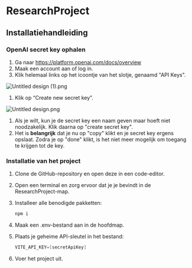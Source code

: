 # ResearchProject

## Installatiehandleiding

### OpenAI secret key ophalen

1. Ga naar https://platform.openai.com/docs/overview
2. Maak een account aan of log in.
3. Klik helemaal links op het icoontje van het slotje, genaamd "API Keys".

![Untitled design (1).png](https://prod-files-secure.s3.us-west-2.amazonaws.com/d0cef788-dc04-4ea3-b089-70c083a43b3c/bb9d08f2-a13f-40c1-8b65-9bcb3abeb80e/Untitled_design_(1).png)

1. Klik op “Create new secret key”.

![Untitled design.png](https://prod-files-secure.s3.us-west-2.amazonaws.com/d0cef788-dc04-4ea3-b089-70c083a43b3c/bb7a399a-cb09-45c7-8ade-5e44b12eca0c/Untitled_design.png)

1. Als je wilt, kun je de secret key een naam geven maar hoeft niet noodzakelijk. Klik daarna op "create secret key".
2. Het is **belangrijk** dat je nu op "copy" klikt en je secret key ergens opslaat. Zodra je op "done" klikt, is het niet meer mogelijk om toegang te krijgen tot de key.

### Installatie van het project

1. Clone de GitHub-repository en open deze in een code-editor.
2. Open een terminal en zorg ervoor dat je je bevindt in de ResearchProject-map.
3. Installeer alle benodigde pakketten:
    
    ```powershell
    npm i
    ```
    
4. Maak een .env-bestand aan in de hoofdmap.
5. Plaats je geheime API-sleutel in het bestand:
    
    ```powershell
    VITE_API_KEY=[secretApiKey]
    ```
    
6. Voer het project uit.
